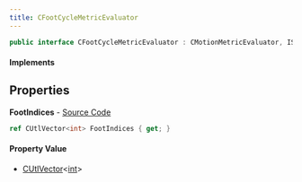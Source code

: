 ```yaml
---
title: CFootCycleMetricEvaluator
---
```


```csharp
public interface CFootCycleMetricEvaluator : CMotionMetricEvaluator, ISchemaClass<CMotionMetricEvaluator>, ISchemaClass<CFootCycleMetricEvaluator>, ISchemaField, ISchemaClass, INativeHandle
```

#### Implements

## Properties

**FootIndices** - [Source Code](https://github.com/swiftly-solution/swiftlys2/blob/main/managed/src/SwiftlyS2.Generated/Schemas/Interfaces/CFootCycleMetricEvaluator.cs#L16)

```csharp
ref CUtlVector<int> FootIndices { get; }
```

#### Property Value

- [CUtlVector](/docs/api/shared/natives/cutlvector-1)<[int](https://learn.microsoft.com/dotnet/api/system.int32)>

